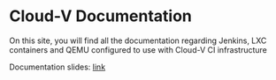 # Cloud-V Documentation

On this site, you will find all the documentation regarding Jenkins, LXC containers and QEMU configured to use with Cloud-V CI infrastructure

Documentation slides: [link](https://drive.google.com/file/d/1aBM3fvuGXYsrP2Ay__JQA9A98gfLmd8J/view?usp=share_link)
